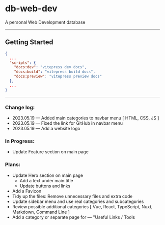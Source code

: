 # db-web-dev
A personal Web Development database

---
## Getting Started
``` json
{
  ...
  "scripts": {
    "docs:dev": "vitepress dev docs",
    "docs:build": "vitepress build docs",
    "docs:preview": "vitepress preview docs"
  },
  ...
}
```

---
### Change log:
- 2023.05.19 — Added main categories to navbar menu [ HTML, CSS, JS ]
- 2023.05.19 — Fixed the link for GitHub in navbar menu
- 2023.05.19 — Add a website logo

### In Progress:
- Update Feature section on main page

### Plans:
- Update Hero section on main page
  - Add a text under main title
  - Update buttons and links
- Add a Favicon
- Tidy up the files: Remove unnecessary files and extra code
- Update sidebar menu and use real categories and subcategories
- Review possible additional categories [ Vue, React, TypeScript, Nuxt, Markdown, Command Line ]
- Add a category or separate page for — "Useful Links / Tools

